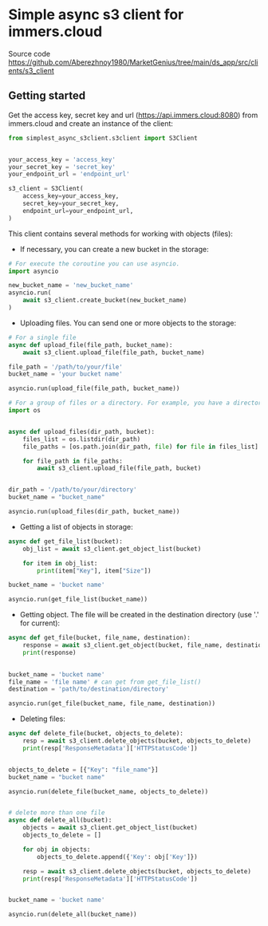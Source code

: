 # Simple async s3 client for immers.cloud

Source code https://github.com/Aberezhnoy1980/MarketGenius/tree/main/ds_app/src/clients/s3_client

## Getting started

Get the access key, secret key and url (https://api.immers.cloud:8080) from immers.cloud and create an instance of the client:

```python
from simplest_async_s3client.s3client import S3Client


your_access_key = 'access_key'
your_secret_key = 'secret_key'
your_endpoint_url = 'endpoint_url'

s3_client = S3Client(
    access_key=your_access_key,
    secret_key=your_secret_key,
    endpoint_url=your_endpoint_url,
)
```

This client contains several methods for working with objects (files):

* If necessary, you can create a new bucket in the storage:

```python
# For execute the coroutine you can use asyncio.
import asyncio

new_bucket_name = 'new_bucket_name'
asyncio.run(
    await s3_client.create_bucket(new_bucket_name)
)
```

* Uploading files. You can send one or more objects to the storage:

```python
# For a single file
async def upload_file(file_path, bucket_name):
    await s3_client.upload_file(file_path, bucket_name)

file_path = '/path/to/your/file'
bucket_name = 'your bucket name'

asyncio.run(upload_file(file_path, bucket_name))

# For a group of files or a directory. For example, you have a directory with files
import os


async def upload_files(dir_path, bucket):
    files_list = os.listdir(dir_path)
    file_paths = [os.path.join(dir_path, file) for file in files_list]

    for file_path in file_paths:
        await s3_client.upload_file(file_path, bucket)


dir_path = '/path/to/your/directory'
bucket_name = "bucket_name"

asyncio.run(upload_files(dir_path, bucket_name))
```

* Getting a list of objects in storage:

```python
async def get_file_list(bucket):
    obj_list = await s3_client.get_object_list(bucket)

    for item in obj_list:
        print(item["Key"], item["Size"])

bucket_name = 'bucket name'

asyncio.run(get_file_list(bucket_name))
```
* Getting object. The file will be created in the destination directory (use '.' for current):
```python
async def get_file(bucket, file_name, destination):
    response = await s3_client.get_object(bucket, file_name, destination)
    print(response)

    
bucket_name = 'bucket name' 
file_name = 'file name' # can get from get_file_list()
destination = 'path/to/destination/directory'

asyncio.run(get_file(bucket_name, file_name, destination))
```

* Deleting files:
```python
async def delete_file(bucket, objects_to_delete):
    resp = await s3_client.delete_objects(bucket, objects_to_delete)
    print(resp['ResponseMetadata']['HTTPStatusCode'])


objects_to_delete = [{"Key": "file_name"}]
bucket_name = "bucket name"

asyncio.run(delete_file(bucket_name, objects_to_delete))


# delete more than one file
async def delete_all(bucket):
    objects = await s3_client.get_object_list(bucket)
    objects_to_delete = []

    for obj in objects:
        objects_to_delete.append({'Key': obj['Key']})

    resp = await s3_client.delete_objects(bucket, objects_to_delete)
    print(resp['ResponseMetadata']['HTTPStatusCode'])


bucket_name = 'bucket name'

asyncio.run(delete_all(bucket_name))
```